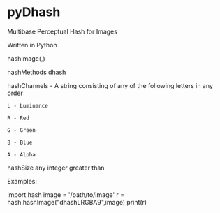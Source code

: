 # pyDhash

Multibase Perceptual Hash for Images

Written in Python

hashImage(<hashMethod><hashChannels><hashSize>,<image>)

hashMethods
    dhash
  
hashChannels - A string consisting of any of the following letters in any order
    
    L - Luminance
    
    R - Red
    
    G - Green
    
    B - Blue
    
    A - Alpha
  
hashSize
    any integer greater than   
 
Examples:

import hash
image = '/path/to/image'
r = hash.hashImage("dhashLRGBA9",image)
print(r)
